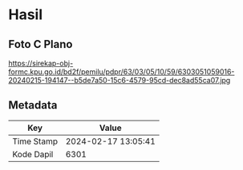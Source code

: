 # Hasil

## Foto C Plano

https://sirekap-obj-formc.kpu.go.id/bd2f/pemilu/pdpr/63/03/05/10/59/6303051059016-20240215-194147--b5de7a50-15c6-4579-95cd-dec8ad55ca07.jpg


## Metadata

| Key        | Value               |
| ---------- | ------------------- |
| Time Stamp | 2024-02-17 13:05:41 |
| Kode Dapil | 6301                |



